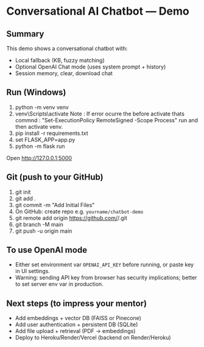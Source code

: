 # Conversational AI Chatbot — Demo

## Summary

This demo shows a conversational chatbot with:

- Local fallback (KB, fuzzy matching)
- Optional OpenAI Chat mode (uses system prompt + history)
- Session memory, clear, download chat

## Run (Windows)

1. python -m venv venv
2. venv\Scripts\activate Note : If error ocurre the before activate thats commnd : "Set-ExecutionPolicy RemoteSigned -Scope Process" run and then activate venv.
3. pip install -r requirements.txt
4. set FLASK_APP=app.py
5. python -m flask run

Open http://127.0.0.1:5000

## Git (push to your GitHub)

1. git init
2. git add .
3. git commit -m "Add Initial Files"
4. On GitHub: create repo e.g. `yourname/chatbot-demo`
5. git remote add origin https://github.com/<your-username>/<your-repo>.git
6. git branch -M main
7. git push -u origin main

## To use OpenAI mode

- Either set environment var `OPENAI_API_KEY` before running, or paste key in UI settings.
- Warning: sending API key from browser has security implications; better to set server env var in production.

## Next steps (to impress your mentor)

- Add embeddings + vector DB (FAISS or Pinecone)
- Add user authentication + persistent DB (SQLite)
- Add file upload + retrieval (PDF -> embeddings)
- Deploy to Heroku/Render/Vercel (backend on Render/Heroku)
